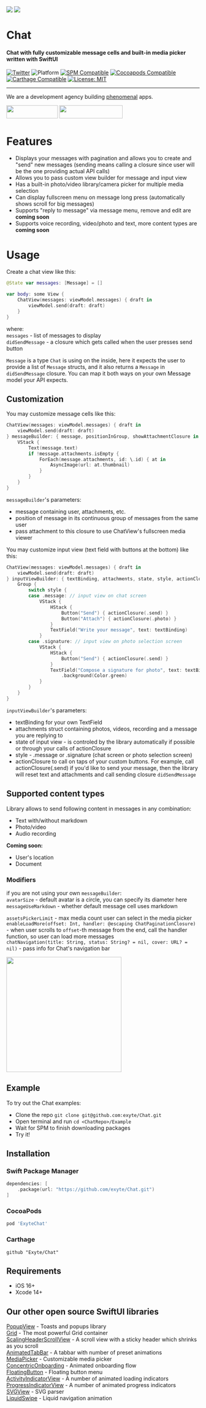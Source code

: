 <img src="https://raw.githubusercontent.com/exyte/media/master/common/header.png">
<img src="https://raw.githubusercontent.com/exyte/media/master/Chat/pic1.png">

<p><h1>Chat</h1></p>

<p><h4>Chat with fully customizable message cells and built-in media picker written with SwiftUI</h4></p>

[![Twitter](https://img.shields.io/badge/Twitter-@exyteHQ-blue.svg?style=flat)](http://twitter.com/exyteHQ)
![Platform](https://img.shields.io/badge/Platform-iOS-blue.svg)
[![SPM Compatible](https://img.shields.io/badge/SwiftPM-Compatible-brightgreen.svg)](https://www.swift.org/package-manager/)
[![Cocoapods Compatible](https://img.shields.io/badge/cocoapods-Compatible-brightgreen.svg)](https://cocoapods.org)
[![Carthage Compatible](https://img.shields.io/badge/Carthage-compatible-brightgreen.svg?style=flat)](https://github.com/Carthage/Carthage)
[![License: MIT](https://img.shields.io/badge/License-MIT-black.svg)](https://opensource.org/licenses/MIT)


___

<p> We are a development agency building
<a href="https://clutch.co/profile/exyte#review-731233">phenomenal</a> apps.</p>

<a href="https://exyte.com/contacts"><img src="https://i.imgur.com/vGjsQPt.png" width="134" height="34"></a> <a href="https://twitter.com/exyteHQ"><img src="https://i.imgur.com/DngwSn1.png" width="165" height="34"></a>

# Features
- Displays your messages with pagination and allows you to create and "send" new messages (sending means calling a closure since user will be the one providing actual API calls)    
- Allows you to pass custom view builder for message and input view    
- Has a built-in photo/video library/camera picker for multiple media selection   
- Can display fullscreen menu on message long press (automatically shows scroll for big messages)
- Supports "reply to message" via message menu, remove and edit are **coming soon**
- Supports voice recording, video/photo and text, more content types are **coming soon**

# Usage

Create a chat view like this:
```swift
@State var messages: [Message] = []

var body: some View {
    ChatView(messages: viewModel.messages) { draft in
        viewModel.send(draft: draft)
    }
}
```
where:  
   `messages` - list of messages to display  
   `didSendMessage` - a closure which gets called when the user presses send button  

`Message` is a type `Chat` is using on the inside, here it expects the user to provide a list of `Message` structs, and it also returns a `Message` in `didSendMessage` closure. You can map it both ways on your own Message model your API expects.

## Customization
You may customize message cells like this: 
```swift
ChatView(messages: viewModel.messages) { draft in
    viewModel.send(draft: draft)
} messageBuilder: { message, positionInGroup, showAttachmentClosure in
    VStack {
        Text(message.text)
        if !message.attachments.isEmpty {
            ForEach(message.attachments, id: \.id) { at in
                AsyncImage(url: at.thumbnail)
            }
        }
    }
}
```
`messageBuilder`'s parameters:  
- message containing user, attachments, etc.   
- position of message in its continuous group of messages from the same user     
- pass attachment to this closure to use ChatView's fullscreen media viewer    

You may customize input view (text field with buttons at the bottom) like this: 
```swift
ChatView(messages: viewModel.messages) { draft in
    viewModel.send(draft: draft)
} inputViewBuilder: { textBinding, attachments, state, style, actionClosure in
    Group {
        switch style {
        case .message: // input view on chat screen
            VStack {
                HStack {
                    Button("Send") { actionClosure(.send) }
                    Button("Attach") { actionClosure(.photo) }
                }
                TextField("Write your message", text: textBinding)
            }
        case .signature: // input view on photo selection screen
            VStack {
                HStack {
                    Button("Send") { actionClosure(.send) }
                }
                TextField("Compose a signature for photo", text: textBinding)
                    .background(Color.green)
            }
        }
    }
}
```
`inputViewBuilder`'s parameters:  
- textBinding for your own TextField   
- attachments struct containing photos, videos, recording and a message you are replying to     
- state of input view - is controled by the library automatically if possible or through your calls of actionClosure
- style - .message or .signature (chat screen or photo selection screen)   
- actionClosure to call on taps of your custom buttons. For example, call actionClosure(.send) if you'd like to send your message, then the library will reset text and attachments and call sending closure `didSendMessage`

## Supported content types
Library allows to send following content in messages in any combination:
- Text with/without markdown
- Photo/video
- Audio recording

**Coming soon:**
- User's location
- Document

### Modifiers
if you are not using your own `messageBuilder`:   
`avatarSize` - default avatar is a circle, you can specify its diameter here   
`messageUseMarkdown` - whether default message cell uses markdown     

`assetsPickerLimit` - max media count user can select in the media picker      
`enableLoadMore(offset: Int, handler: @escaping ChatPaginationClosure)` - when user scrolls to `offset`-th message from the end, call the handler function, so user can load more messages       
`chatNavigation(title: String, status: String? = nil, cover: URL? = nil)` - pass info for Chat's navigation bar  

<img src="https://raw.githubusercontent.com/exyte/media/master/Chat/pic2.png" width="300">

## Example

To try out the Chat examples:
- Clone the repo `git clone git@github.com:exyte/Chat.git`
- Open terminal and run `cd <ChatRepo>/Example`
- Wait for SPM to finish downloading packages
- Try it!

## Installation

### Swift Package Manager

```swift
dependencies: [
    .package(url: "https://github.com/exyte/Chat.git")
]
```

### CocoaPods

```ruby
pod 'ExyteChat'
```

### Carthage

```ogdl
github "Exyte/Chat"
```

## Requirements

* iOS 16+
* Xcode 14+

## Our other open source SwiftUI libraries
[PopupView](https://github.com/exyte/PopupView) - Toasts and popups library    
[Grid](https://github.com/exyte/Grid) - The most powerful Grid container    
[ScalingHeaderScrollView](https://github.com/exyte/ScalingHeaderScrollView) - A scroll view with a sticky header which shrinks as you scroll  
[AnimatedTabBar](https://github.com/exyte/AnimatedTabBar) - A tabbar with number of preset animations         
[MediaPicker](https://github.com/exyte/mediapicker) - Customizable media picker     
[ConcentricOnboarding](https://github.com/exyte/ConcentricOnboarding) - Animated onboarding flow    
[FloatingButton](https://github.com/exyte/FloatingButton) - Floating button menu    
[ActivityIndicatorView](https://github.com/exyte/ActivityIndicatorView) - A number of animated loading indicators     
[ProgressIndicatorView](https://github.com/exyte/ProgressIndicatorView) - A number of animated progress indicators    
[SVGView](https://github.com/exyte/SVGView) - SVG parser    
[LiquidSwipe](https://github.com/exyte/LiquidSwipe) - Liquid navigation animation    

